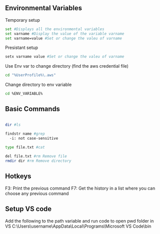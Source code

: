## Environmental Variables
Temporary setup
```sh
set #Displays all the environmental variables
set varname #Display the value of the variable varname
set varname=value #Set or change the valeu of varname
```
Presistant setup
```sh
setx varname value #Set or change the valeu of varname
```
Use Env var to change directory (find the aws credential file) 
```sh
cd "%UserProfile%\.aws"

```
Change directory to env variable 
```sh
cd %ENV_VARIABLE%
```


## Basic Commands
```sh

dir #ls

findstr name #grep
  -i: not case-sensitive
  
type file.txt #cat

del file.txt #rm Remove file
rmdir dir #rm Remove directory
```

## Hotkeys
F3: Print the previous command
F7: Get the history in a list where you can choose any previous command

## Setup VS code 
Add the following to the path variable and run code to open pwd folder in VS
  C:\Users\username\AppData\Local\Programs\Microsoft VS Code\bin
